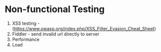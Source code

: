 # Non-functional Testing

1. XSS testing - (https://www.owasp.org/index.php/XSS_Filter_Evasion_Cheat_Sheet)
2. Fiddler - send invalid url directly to server
3. Performance
4. Load

